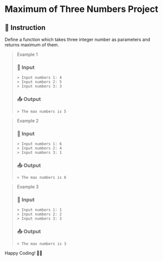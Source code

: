 # Maximum of Three Numbers Project

## 📄 Instruction
Define a function which takes three integer number as parameters and returns maximum of them.

>Example 1
> ### 📝 Input
>```
>> Input numbers 1: 4
>> Input numbers 2: 5
>> Input numbers 3: 3
>```
>### 📤 Output
>```
>> The max numbers is 5
>```

>Example 2
> ### 📝 Input
>```
>> Input numbers 1: 6
>> Input numbers 2: 4
>> Input numbers 3: 1
>```
>### 📤 Output
>```
>> The max numbers is 6
>```

>Example 3
> ### 📝 Input
>```
>> Input numbers 1: 1
>> Input numbers 2: 2
>> Input numbers 3: 3
>```
>### 📤 Output
>```
>> The max numbers is 3
>```

Happy Coding! 🚀✨
